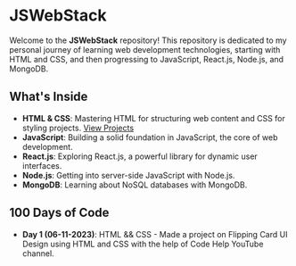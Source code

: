 # JSWebStack

Welcome to the **JSWebStack** repository! This repository is dedicated to my personal journey of learning web development technologies, starting with HTML and CSS, and then progressing to JavaScript, React.js, Node.js, and MongoDB.

## What's Inside

- **HTML & CSS**: Mastering HTML for structuring web content and CSS for styling projects. [View Projects](https://raw.githack.com/anand-yv/JSWebStack/main/HTML%20&%20CSS/index.html)
- **JavaScript**: Building a solid foundation in JavaScript, the core of web development.
- **React.js**: Exploring React.js, a powerful library for dynamic user interfaces.
- **Node.js**: Getting into server-side JavaScript with Node.js.
- **MongoDB**: Learning about NoSQL databases with MongoDB.

## 100 Days of Code

- **Day 1 (06-11-2023)**: HTML && CSS - Made a project on Flipping Card UI Design using HTML and CSS with the help of Code Help YouTube channel.
